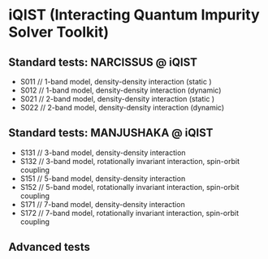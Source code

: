 # iQIST (Interacting Quantum Impurity Solver Toolkit)

## Standard tests: NARCISSUS @ iQIST

* S011 // 1-band model, density-density interaction (static )
* S012 // 1-band model, density-density interaction (dynamic)
* S021 // 2-band model, density-density interaction (static )
* S022 // 2-band model, density-density interaction (dynamic)

## Standard tests: MANJUSHAKA @ iQIST

* S131 // 3-band model, density-density interaction
* S132 // 3-band model, rotationally invariant interaction, spin-orbit coupling
* S151 // 5-band model, density-density interaction
* S152 // 5-band model, rotationally invariant interaction, spin-orbit coupling
* S171 // 7-band model, density-density interaction
* S172 // 7-band model, rotationally invariant interaction, spin-orbit coupling

## Advanced tests

